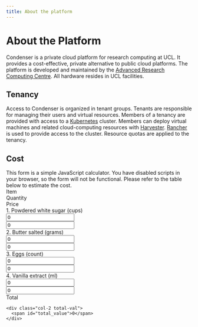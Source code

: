 ```yaml
---
title: About the platform
---
```


# About the Platform

Condenser is a private cloud platform for research computing at UCL. It provides
a cost-effective, private alternative to public cloud platforms. The platform is
developed and maintained by the [Advanced Research Computing Centre](https://www.ucl.ac.uk/advanced-research-computing/).
All hardware resides in UCL facilities.

## Tenancy

Access to Condenser is organized in tenant groups. Tenants are responsible for
managing their users and virtual resources. Members of a tenancy are provided with
access to a [Kubernetes](https://kubernetes.io/docs/home/)
cluster. Members can deploy virtual machines and related cloud-computing resources
with [Harvester](https://docs.harvesterhci.io). [Rancher](https://rancher.com/docs/)
is used to provide access to the cluster. Resource quotas are applied to the tenancy.

## Cost

<noscript>
This form is a simple JavaScript calculator. You have disabled scripts in your browser,
so the form will not be functional. Please refer to the table below to estimate the
cost.
</noscript>

<script src="https://cdnjs.cloudflare.com/ajax/libs/jquery/3.5.1/jquery.min.js"></script>

<div class="container mt-4">
  <div class="row">
    <div class="col-6 row-heading">
       Item
     </div>
    <div class="col-3 row-heading">
      Quantity
    </div>
     <div class="col-2 row-heading">
      Price
     </div>
  </div>

  <div class="row">
    <div class="col-6">
      1. Powdered white sugar (cups)
    </div>
    <div class="col-3">
      <input type="number" value="0" class="qty" id="qty_sugar"/>
    </div>
    <div class="col-2">
      <input type="number" readonly value="0" id="price_sugar"/>
    </div>
  </div>

  <div class="row my-3">
    <div class="col-6">
      2. Butter salted (grams)
    </div>
    <div class="col-3">
      <input type="number" value="0" class="qty" id="qty_butter"/>
    </div>
    <div class="col-2">
      <input type="number" readonly value="0" id="price_butter"/>
    </div>
  </div>

  <div class="row my-3">
    <div class="col-6">
      3. Eggs (count)
    </div>
    <div class="col-3">
      <input type="number" class="qty" value="0" id="qty_eggs"/>
    </div>
    <div class="col-2">
      <input type="number" readonly value="0" id="price_eggs"/>
    </div>
  </div>

  <div class="row my-3">
    <div class="col-6">
      4. Vanilla extract (ml)
    </div>
    <div class="col-3">
      <input type="number" class="qty" value="0" id="qty_vanilla"/>
    </div>
    <div class="col-2">
      <input type="number" readonly value="0" id="price_vanilla"/>
    </div>
  </div>

  <div class="row my-4">
    <div class="col-9 text-right total">
      Total
    </div>

    <div class="col-2 total-val">
      <span id="total_value">0</span>
    </div>
  </div>

</div>
